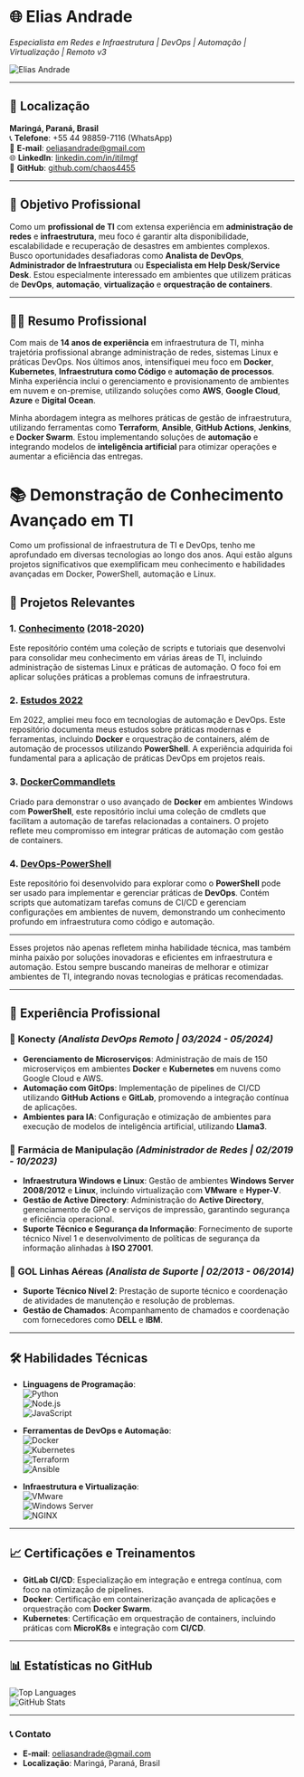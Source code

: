 # 🌐 **Elias Andrade**  
*Especialista em Redes e Infraestrutura | DevOps | Automação | Virtualização | Remoto v3*

![Elias Andrade](https://github.com/user-attachments/assets/542f791e-8e6d-4432-8fba-fda29190c1d9)

---

## 📍 **Localização**  
**Maringá, Paraná, Brasil**  
📞 **Telefone**: +55 44 98859-7116 (WhatsApp)  
📧 **E-mail**: [oeliasandrade@gmail.com](mailto:oeliasandrade@gmail.com)  
🌐 **LinkedIn**: [linkedin.com/in/itilmgf](https://linkedin.com/in/itilmgf)  
🐙 **GitHub**: [github.com/chaos4455](https://github.com/chaos4455)

---

## 🌟 **Objetivo Profissional**  
Como um **profissional de TI** com extensa experiência em **administração de redes** e **infraestrutura**, meu foco é garantir alta disponibilidade, escalabilidade e recuperação de desastres em ambientes complexos. Busco oportunidades desafiadoras como **Analista de DevOps**, **Administrador de Infraestrutura** ou **Especialista em Help Desk/Service Desk**. Estou especialmente interessado em ambientes que utilizem práticas de **DevOps**, **automação**, **virtualização** e **orquestração de containers**.

---

## 👨‍💻 **Resumo Profissional**  
Com mais de **14 anos de experiência** em infraestrutura de TI, minha trajetória profissional abrange administração de redes, sistemas Linux e práticas DevOps. Nos últimos anos, intensifiquei meu foco em **Docker**, **Kubernetes**, **Infraestrutura como Código** e **automação de processos**. Minha experiência inclui o gerenciamento e provisionamento de ambientes em nuvem e on-premise, utilizando soluções como **AWS**, **Google Cloud**, **Azure** e **Digital Ocean**.

Minha abordagem integra as melhores práticas de gestão de infraestrutura, utilizando ferramentas como **Terraform**, **Ansible**, **GitHub Actions**, **Jenkins**, e **Docker Swarm**. Estou implementando soluções de **automação** e integrando modelos de **inteligência artificial** para otimizar operações e aumentar a eficiência das entregas.

# 📚 **Demonstração de Conhecimento Avançado em TI**

Como um profissional de infraestrutura de TI e DevOps, tenho me aprofundado em diversas tecnologias ao longo dos anos. Aqui estão alguns projetos significativos que exemplificam meu conhecimento e habilidades avançadas em Docker, PowerShell, automação e Linux.

## 🚀 **Projetos Relevantes**

### 1. [Conhecimento](https://github.com/chaos4455/Conhecimento) (2018-2020)
Este repositório contém uma coleção de scripts e tutoriais que desenvolvi para consolidar meu conhecimento em várias áreas de TI, incluindo administração de sistemas Linux e práticas de automação. O foco foi em aplicar soluções práticas a problemas comuns de infraestrutura.

### 2. [Estudos 2022](https://github.com/chaos4455/Estudos-2022)
Em 2022, ampliei meu foco em tecnologias de automação e DevOps. Este repositório documenta meus estudos sobre práticas modernas e ferramentas, incluindo **Docker** e orquestração de containers, além de automação de processos utilizando **PowerShell**. A experiência adquirida foi fundamental para a aplicação de práticas DevOps em projetos reais.

### 3. [DockerCommandlets](https://github.com/chaos4455/DockerCommandlets)
Criado para demonstrar o uso avançado de **Docker** em ambientes Windows com **PowerShell**, este repositório inclui uma coleção de cmdlets que facilitam a automação de tarefas relacionadas a containers. O projeto reflete meu compromisso em integrar práticas de automação com gestão de containers.

### 4. [DevOps-PowerShell](https://github.com/chaos4455/Devops-Powershell)
Este repositório foi desenvolvido para explorar como o **PowerShell** pode ser usado para implementar e gerenciar práticas de **DevOps**. Contém scripts que automatizam tarefas comuns de CI/CD e gerenciam configurações em ambientes de nuvem, demonstrando um conhecimento profundo em infraestrutura como código e automação.

---

Esses projetos não apenas refletem minha habilidade técnica, mas também minha paixão por soluções inovadoras e eficientes em infraestrutura e automação. Estou sempre buscando maneiras de melhorar e otimizar ambientes de TI, integrando novas tecnologias e práticas recomendadas.


---

## 💼 **Experiência Profissional**

### 🔹 **Konecty** *(Analista DevOps Remoto | 03/2024 - 05/2024)*
- **Gerenciamento de Microserviços**: Administração de mais de 150 microserviços em ambientes **Docker** e **Kubernetes** em nuvens como Google Cloud e AWS.
- **Automação com GitOps**: Implementação de pipelines de CI/CD utilizando **GitHub Actions** e **GitLab**, promovendo a integração contínua de aplicações.
- **Ambientes para IA**: Configuração e otimização de ambientes para execução de modelos de inteligência artificial, utilizando **Llama3**.

### 🔹 **Farmácia de Manipulação** *(Administrador de Redes | 02/2019 - 10/2023)*
- **Infraestrutura Windows e Linux**: Gestão de ambientes **Windows Server 2008/2012** e **Linux**, incluindo virtualização com **VMware** e **Hyper-V**.
- **Gestão de Active Directory**: Administração do **Active Directory**, gerenciamento de GPO e serviços de impressão, garantindo segurança e eficiência operacional.
- **Suporte Técnico e Segurança da Informação**: Fornecimento de suporte técnico Nível 1 e desenvolvimento de políticas de segurança da informação alinhadas à **ISO 27001**.

### 🔹 **GOL Linhas Aéreas** *(Analista de Suporte | 02/2013 - 06/2014)*
- **Suporte Técnico Nível 2**: Prestação de suporte técnico e coordenação de atividades de manutenção e resolução de problemas.
- **Gestão de Chamados**: Acompanhamento de chamados e coordenação com fornecedores como **DELL** e **IBM**.

---

## 🛠️ **Habilidades Técnicas**

- **Linguagens de Programação**:  
  ![Python](https://img.shields.io/badge/-Python-blue?style=flat-square&logo=python&logoColor=white)  
  ![Node.js](https://img.shields.io/badge/-Node.js-green?style=flat-square&logo=node.js&logoColor=white)  
  ![JavaScript](https://img.shields.io/badge/-JavaScript-yellow?style=flat-square&logo=javascript&logoColor=white)

- **Ferramentas de DevOps e Automação**:  
  ![Docker](https://img.shields.io/badge/-Docker-blue?style=flat-square&logo=docker&logoColor=white)  
  ![Kubernetes](https://img.shields.io/badge/-Kubernetes-blue?style=flat-square&logo=kubernetes&logoColor=white)  
  ![Terraform](https://img.shields.io/badge/-Terraform-purple?style=flat-square&logo=terraform&logoColor=white)  
  ![Ansible](https://img.shields.io/badge/-Ansible-blue?style=flat-square&logo=ansible&logoColor=white)  

- **Infraestrutura e Virtualização**:  
  ![VMware](https://img.shields.io/badge/-VMware-blue?style=flat-square&logo=vmware&logoColor=white)  
  ![Windows Server](https://img.shields.io/badge/-Windows_Server-0078D4?style=flat-square&logo=microsoft&logoColor=white)  
  ![NGINX](https://img.shields.io/badge/-NGINX-green?style=flat-square&logo=nginx&logoColor=white)  

---

## 📈 **Certificações e Treinamentos**
- **GitLab CI/CD**: Especialização em integração e entrega contínua, com foco na otimização de pipelines.
- **Docker**: Certificação em containerização avançada de aplicações e orquestração com **Docker Swarm**.
- **Kubernetes**: Certificação em orquestração de containers, incluindo práticas com **MicroK8s** e integração com **CI/CD**.

---

## 📊 **Estatísticas no GitHub**
![Top Languages](https://github-readme-stats.vercel.app/api/top-langs/?username=chaos4455&layout=compact&theme=dark)  
![GitHub Stats](https://github-readme-stats.vercel.app/api?username=chaos4455&show_icons=true&theme=dark)

---

### 📞 **Contato**
- **E-mail**: [oeliasandrade@gmail.com](mailto:oeliasandrade@gmail.com)  
- **Localização**: Maringá, Paraná, Brasil
